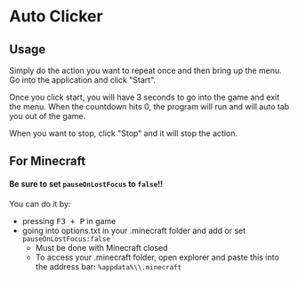 # Auto Clicker

## Usage

Simply do the action you want to repeat once and then bring up the menu. Go into the application and click "Start".

Once you click start, you will have 3 seconds to go into the game and exit the menu. When the countdown hits 0, the program will run and will auto tab you out of the game.

When you want to stop, click "Stop" and it will stop the action.


## For Minecraft

#### Be sure to set `pauseOnLostFocus` to `false`!!

You can do it by:
* pressing <kbd>F3 + P</kbd> in game 
* going into options.txt in your .minecraft folder and add or set `pauseOnLostFocus:false`
  * Must be done with Minecraft closed
  * To access your .minecraft folder, open explorer and paste this into the address bar: `%appdata%\\.minecraft`
